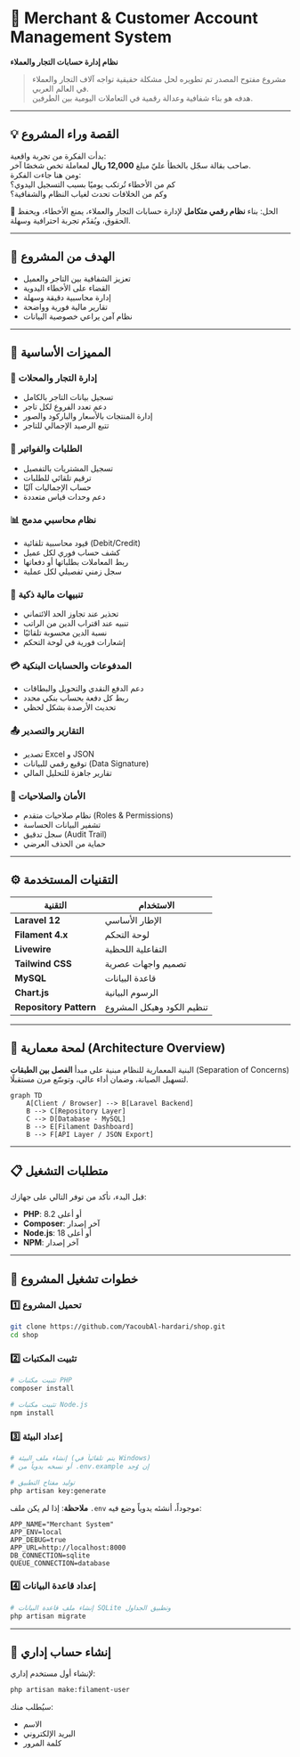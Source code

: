 # 🛒 Merchant & Customer Account Management System

**نظام إدارة حسابات التجار والعملاء**

> مشروع مفتوح المصدر تم تطويره لحل مشكلة حقيقية تواجه آلاف التجار والعملاء في العالم العربي.  
> هدفه هو بناء شفافية وعدالة رقمية في التعاملات اليومية بين الطرفين.

---

## 💡 القصة وراء المشروع

بدأت الفكرة من تجربة واقعية:  
صاحب بقالة سجّل بالخطأ عليّ مبلغ **12,000 ريال** لمعاملة تخص شخصًا آخر.  
ومن هنا جاءت الفكرة:  
كم من الأخطاء تُرتكب يوميًا بسبب التسجيل اليدوي؟  
وكم من الخلافات تحدث لغياب النظام والشفافية؟

🎯 الحل: بناء **نظام رقمي متكامل** لإدارة حسابات التجار والعملاء، يمنع الأخطاء، ويحفظ الحقوق، ويُقدّم تجربة احترافية وسهلة.

---

## 🚀 الهدف من المشروع

-   تعزيز الشفافية بين التاجر والعميل
-   القضاء على الأخطاء اليدوية
-   إدارة محاسبية دقيقة وسهلة
-   تقارير مالية فورية وواضحة
-   نظام آمن يراعي خصوصية البيانات

---

## 🧩 المميزات الأساسية

### 🏪 إدارة التجار والمحلات

-   تسجيل بيانات التاجر بالكامل
-   دعم تعدد الفروع لكل تاجر
-   إدارة المنتجات بالأسعار والباركود والصور
-   تتبع الرصيد الإجمالي للتاجر

### 🧾 الطلبات والفواتير

-   تسجيل المشتريات بالتفصيل
-   ترقيم تلقائي للطلبات
-   حساب الإجماليات آليًا
-   دعم وحدات قياس متعددة

### 📊 نظام محاسبي مدمج

-   قيود محاسبية تلقائية (Debit/Credit)
-   كشف حساب فوري لكل عميل
-   ربط المعاملات بطلباتها أو دفعاتها
-   سجل زمني تفصيلي لكل عملية

### 🚨 تنبيهات مالية ذكية

-   تحذير عند تجاوز الحد الائتماني
-   تنبيه عند اقتراب الدين من الراتب
-   نسبة الدين محسوبة تلقائيًا
-   إشعارات فورية في لوحة التحكم

### 💳 المدفوعات والحسابات البنكية

-   دعم الدفع النقدي والتحويل والبطاقات
-   ربط كل دفعة بحساب بنكي محدد
-   تحديث الأرصدة بشكل لحظي

### 📤 التقارير والتصدير

-   تصدير Excel و JSON
-   توقيع رقمي للبيانات (Data Signature)
-   تقارير جاهزة للتحليل المالي

### 🔐 الأمان والصلاحيات

-   نظام صلاحيات متقدم (Roles & Permissions)
-   تشفير البيانات الحساسة
-   سجل تدقيق (Audit Trail)
-   حماية من الحذف العرضي

---

## ⚙️ التقنيات المستخدمة

| التقنية                | الاستخدام                 |
| ---------------------- | ------------------------- |
| **Laravel 12**         | الإطار الأساسي            |
| **Filament 4.x**       | لوحة التحكم               |
| **Livewire**           | التفاعلية اللحظية         |
| **Tailwind CSS**       | تصميم واجهات عصرية        |
| **MySQL**              | قاعدة البيانات            |
| **Chart.js**           | الرسوم البيانية           |
| **Repository Pattern** | تنظيم الكود وهيكل المشروع |

---

## 🧠 لمحة معمارية (Architecture Overview)

البنية المعمارية للنظام مبنية على مبدأ **الفصل بين الطبقات** (Separation of Concerns)  
لتسهيل الصيانة، وضمان أداء عالي، وتوسّع مرن مستقبلًا.

```mermaid
graph TD
    A[Client / Browser] --> B[Laravel Backend]
    B --> C[Repository Layer]
    C --> D[Database - MySQL]
    B --> E[Filament Dashboard]
    B --> F[API Layer / JSON Export]
```

---

## 📋 متطلبات التشغيل

قبل البدء، تأكد من توفر التالي على جهازك:

-   **PHP**: 8.2 أو أعلى
-   **Composer**: آخر إصدار
-   **Node.js**: 18 أو أعلى
-   **NPM**: آخر إصدار

---

## 🚀 خطوات تشغيل المشروع

### 1️⃣ تحميل المشروع

```bash
git clone https://github.com/YacoubAl-hardari/shop.git
cd shop
```

### 2️⃣ تثبيت المكتبات

```bash
# تثبيت مكتبات PHP
composer install

# تثبيت مكتبات Node.js
npm install
```

### 3️⃣ إعداد البيئة

```bash
# إنشاء ملف البيئة (يتم تلقائياً في Windows)
# أو نسخه يدوياً من .env.example إن وُجد

# توليد مفتاح التطبيق
php artisan key:generate
```

**ملاحظة**: إذا لم يكن ملف `.env` موجوداً، أنشئه يدوياً وضع فيه:

```env
APP_NAME="Merchant System"
APP_ENV=local
APP_DEBUG=true
APP_URL=http://localhost:8000
DB_CONNECTION=sqlite
QUEUE_CONNECTION=database
```

### 4️⃣ إعداد قاعدة البيانات

```bash
# إنشاء ملف قاعدة البيانات SQLite وتطبيق الجداول
php artisan migrate
```


---

## 🔐 إنشاء حساب إداري

لإنشاء أول مستخدم إداري:

```bash
php artisan make:filament-user
```

سيُطلب منك:

-   الاسم
-   البريد الإلكتروني
-   كلمة المرور

